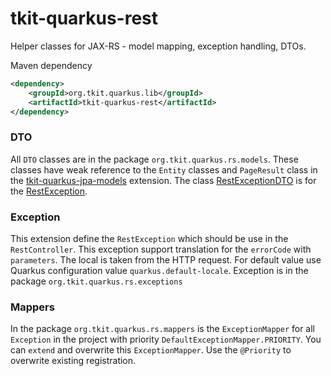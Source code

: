 # tkit-quarkus-rest

Helper classes for JAX-RS - model mapping, exception handling, DTOs. 

Maven dependency
```xml
<dependency>
    <groupId>org.tkit.quarkus.lib</groupId>
    <artifactId>tkit-quarkus-rest</artifactId>
</dependency>
```

### DTO

All `DTO` classes are in the package `org.tkit.quarkus.rs.models`. These classes have weak reference to the
`Entity` classes and `PageResult` class in the [tkit-quarkus-jpa-models](../jpa-models) extension.
The class [RestExceptionDTO](src/main/java/org/tkit/quarkus/rs/models/RestExceptionDTO.java) is for the 
[RestException](src/main/java/org/tkit/quarkus/rs/exceptions/RestException.java).

### Exception

This extension define the `RestException` which should be use in the `RestController`. This exception support
translation for the `errorCode` with `parameters`. The local is taken from the HTTP request. For default value use
Quarkus configuration value `quarkus.default-locale`.  Exception is in the package `org.tkit.quarkus.rs.exceptions`

### Mappers

In the package `org.tkit.quarkus.rs.mappers` is the `ExceptionMapper` for all `Exception` in the project with priority `DefaultExceptionMapper.PRIORITY`.
You can `extend` and overwrite this `ExceptionMapper`. Use the `@Priority` to overwrite existing registration.

